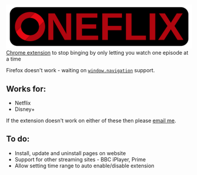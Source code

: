 ![](logo/fullLogo.svg)
[
Chrome extension](https://chromewebstore.google.com/detail/oneflix/mkdljjcpkdmnpnecoenmcblbamiofeph) to stop binging by only letting you watch one episode at a time

Firefox doesn't work - waiting on [`window.navigation`](https://developer.mozilla.org/en-US/docs/Web/API/Window/navigation#browser_compatibility) support.

## Works for:

-   Netflix
-   Disney+

If the extension doesn't work on either of these then please [email me](mailto:joe@joeherbert.dev?subject=Oneflix).

## To do:

-   Install, update and uninstall pages on website
-   Support for other streaming sites - BBC iPlayer, Prime
-   Allow setting time range to auto enable/disable extension

